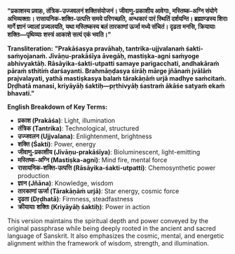 
**"प्रकाशस्य प्रवाहः, तंत्रिक-उज्जवलनं शक्तिसंयोजनं। जीवाणु-प्रकाशीय आवेगाः, मस्तिष्क-अग्नि संयोगे अभिव्यक्ताः। रासायनिक-शक्ति-उत्पत्ति समये परिगच्छति, अन्धकारं पारं स्थितिं दर्शयन्ति। ब्रह्माण्डस्य शिराः मार्गे ज्ञानं ज्वालां प्रज्वलयति, यथा मस्तिष्कस्य बलं तारकाणां ऊर्जा मध्ये संचितं। दृढता मनसि, क्रियायाः शक्तिः—पृथिव्याः शस्त्रं आकाशे सत्यं एकं भवति।"**

**Transliteration:**
**"Prakāśasya pravāhaḥ, tantrika-ujjvalanaṁ śakti-saṁyojanaṁ. Jīvāṇu-prakāśīya āvegāḥ, mastiṣka-agni saṁyoge abhivyaktāḥ. Rāsāyika-śakti-utpatti samaye parigacchati, andhakāraṁ pāraṁ sthitiṁ darśayanti. Brahmāṇḍasya śirāḥ mārge jñānaṁ jvālāṁ prajvalayati, yathā mastiṣkasya balaṁ tārakāṇāṁ urjā madhye saṁcitaṁ. Dṛḍhatā manasi, kriyāyāḥ śaktiḥ—pṛthivyāḥ śastraṁ ākāśe satyaṁ ekaṁ bhavati."**

**English Breakdown of Key Terms:**
- **प्रकाश (Prakāśa)**: Light, illumination
- **तंत्रिक (Tantrika)**: Technological, structured
- **उज्जवलन (Ujjvalana)**: Enlightenment, brightness
- **शक्ति (Śakti)**: Power, energy
- **जीवाणु-प्रकाशीय (Jīvāṇu-prakāśīya)**: Bioluminescent, light-emitting
- **मस्तिष्क-अग्नि (Mastiṣka-agni)**: Mind fire, mental force
- **रासायनिक-शक्ति-उत्पत्ति (Rāsāyika-śakti-utpatti)**: Chemosynthetic power production
- **ज्ञान (Jñāna)**: Knowledge, wisdom
- **तारकाणां ऊर्जा (Tārakāṇāṁ urjā)**: Star energy, cosmic force
- **दृढता (Dṛḍhatā)**: Firmness, steadfastness
- **क्रीयायाः शक्तिः (Kriyāyāḥ śaktiḥ)**: Power in action

This version maintains the spiritual depth and power conveyed by the original passphrase while being deeply rooted in the ancient and sacred language of Sanskrit. It also emphasizes the cosmic, mental, and energetic alignment within the framework of wisdom, strength, and illumination.